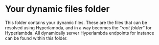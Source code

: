 
# Your dynamic files folder

This folder contains your dynamic files. These are the files that can be resolved using Hyperlambda,
and in a way becomes the _"root folder"_ for Hyperlambda. All dynamically server Hyperlambda endpoints
for instance can be found within this folder.
